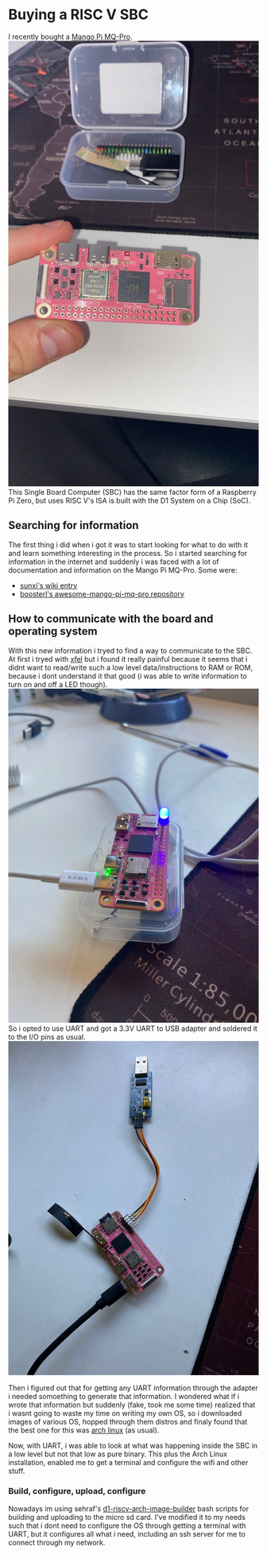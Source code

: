 # Buying a RISC V SBC
I recently bought a [Mango Pi MQ-Pro](https://github.com/mangopi-sbc/MQ-Pro). 
![](assets/mangopi.png)
This Single Board Computer (SBC) has the same factor form of a Raspberry Pi Zero, but uses RISC V's ISA is built with the D1 System on a Chip (SoC). 

## Searching for information
The first thing i did when i got it was to start looking for what to do with it and learn something interesting in the process. So i started searching for information in the internet and suddenly i was faced with a lot of documentation and information on the Mango Pi MQ-Pro. Some were:
- [sunxi's wiki entry](https://linux-sunxi.org/MangoPi_MQ-Pro)
- [boosterl's awesome-mango-pi-mq-pro repository](https://github.com/boosterl/awesome-mango-pi-mq-pro)

## How to communicate with the board and operating system
With this new information i tryed to find a way to communicate to the SBC. At first i tryed with [xfel](https://github.com/xboot/xfel) but i found it really painful because it seems that i didnt want to read/write such a low level data/instructions to RAM or ROM, because i dont understand it that good (i was able to write information to turn on and off a LED though). 
![](assets/mangopi-led.png)
So i opted to use UART and got a 3.3V UART to USB adapter and soldered it to the I/O pins as usual.
![](assets/mangopi-uart.png)

Then i figured out that for getting any UART information through the adapter i needed somoething to generate that information. I wondered what if i wrote that information but suddenly (fake, took me some time) realized that i wasnt going to waste my time on writing my own OS, so i downloaded images of various OS, hopped through them distros and finaly found that the best one for this was [arch linux](https://archriscv.felixc.at/) (as usual).

Now, with UART, i was able to look at what was happening inside the SBC in a low level but not that low as pure binary. This plus the Arch Linux installation, enabled me to get a terminal and configure the wifi and other stuff.

### Build, configure, upload, configure
Nowadays im using sehraf's [d1-riscv-arch-image-builder](https://github.com/sehraf/d1-riscv-arch-image-builder) bash scripts for building and uploading to the micro sd card. I've modified it to my needs such that i dont need to configure the OS through getting a terminal with UART, but it configures all what i need, including an ssh server for me to connect through my network.
